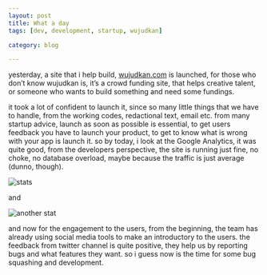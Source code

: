 ```yaml
---
layout: post
title: What a day
tags: [dev, development, startup, wujudkan]

category: blog

---
```


yesterday, a site that i help build, [wujudkan.com](http://wujudkan.com) is launched, for those who don’t know wujudkan is, it’s a crowd funding site, that helps creative talent, or someone who wants to build something and need some fundings.

it took a lot of confident to launch it, since so many little things that we have to handle, from the working codes, redactional text, email etc. from many startup advice, launch as soon as possible is essential, to get users feedback you have to launch your product, to get to know what is wrong with your app is launch it. so by today, i look at the Google Analytics, it was quite good, from the developers perspective, the site is running just fine, no choke, no database overload, maybe because the traffic is just average (dunno, though).

![stats](http://cl.ly/3Q3r19053a390s08300d/Screen%20Shot%202012-02-22%20at%2012.58.36%20PM.png)

and

![another stat](http://cl.ly/032E2S1p3j38181f1W1O/Screen%20Shot%202012-02-22%20at%2012.58.46%20PM.png)

and now for the engagement to the users, from the beginning, the team has already using social media tools to make an introductory to the users. the feedback from twitter channel is quite positive, they help us by reporting bugs and what features they want. so i guess now is the time for some bug squashing and development.
